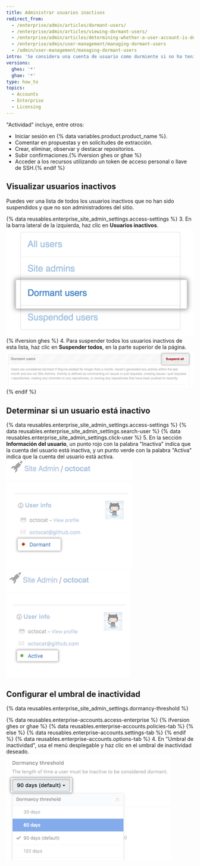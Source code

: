 ```yaml
---
title: Administrar usuarios inactivos
redirect_from:
  - /enterprise/admin/articles/dormant-users/
  - /enterprise/admin/articles/viewing-dormant-users/
  - /enterprise/admin/articles/determining-whether-a-user-account-is-dormant/
  - /enterprise/admin/user-management/managing-dormant-users
  - /admin/user-management/managing-dormant-users
intro: 'Se considera una cuenta de usuario como durmiente si no ha tenido actividad por lo menos en todo un mes.{% ifversion ghes %} Puedes elegir suspender a los usuarios durmientes para liberar licencias de usuario.{% endif %}'
versions:
  ghes: '*'
  ghae: '*'
type: how_to
topics:
  - Accounts
  - Enterprise
  - Licensing
---
```


"Actividad" incluye, entre otros:
- Iniciar sesión en {% data variables.product.product_name %}.
- Comentar en propuestas y en solicitudes de extracción.
- Crear, eliminar, observar y destacar repositorios.
- Subir confirmaciones.{% ifversion ghes or ghae %}
- Acceder a los recursos utilizando un token de acceso personal o llave de SSH.{% endif %}

## Visualizar usuarios inactivos

Puedes ver una lista de todos los usuarios inactivos que no han sido suspendidos y que no son administradores del sitio.

{% data reusables.enterprise_site_admin_settings.access-settings %}
3. En la barra lateral de la izquierda, haz clic en **Usuarios inactivos**. ![Dormant users tab](/assets/images/enterprise/site-admin-settings/dormant-users-tab.png){% ifversion ghes %}
4. Para suspender todos los usuarios inactivos de esta lista, haz clic en **Suspender todos**, en la parte superior de la página. ![Suspend all button](/assets/images/enterprise/site-admin-settings/suspend-all.png){% endif %}

## Determinar si un usuario está inactivo

{% data reusables.enterprise_site_admin_settings.access-settings %}
{% data reusables.enterprise_site_admin_settings.search-user %}
{% data reusables.enterprise_site_admin_settings.click-user %}
5. En la sección **Información del usuario**, un punto rojo con la palabra "Inactiva" indica que la cuenta del usuario está inactiva, y un punto verde con la palabra "Activa" indica que la cuenta del usuario está activa. ![Cuenta de usuario inactiva](/assets/images/enterprise/stafftools/dormant-user.png) ![Cuenta de usuario activa](/assets/images/enterprise/stafftools/active-user.png)

## Configurar el umbral de inactividad

{% data reusables.enterprise_site_admin_settings.dormancy-threshold %}

{% data reusables.enterprise-accounts.access-enterprise %}
{% ifversion ghes or ghae %}
{% data reusables.enterprise-accounts.policies-tab %}
{% else %}
{% data reusables.enterprise-accounts.settings-tab %}
{% endif %}
{% data reusables.enterprise-accounts.options-tab %}
4. En "Umbral de inactividad", usa el menú desplegable y haz clic en el umbral de inactividad deseado. ![Menú desplegable Umbral de inactividad](/assets/images/enterprise/site-admin-settings/dormancy-threshold-menu.png)

